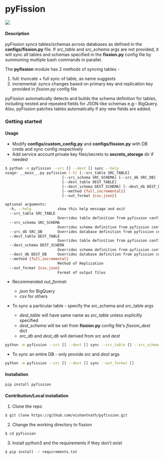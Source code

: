 # pyFission
<a target="_blank" href="https://www.python.org/downloads/" title="Python version"><img src="https://img.shields.io/badge/python-%3E=_3.6-green.svg"></a>

#### Description
pyFission syncs tables/schemas across databases as defined in the **configs/fission.py** file. 
If *src_table* and *src_schema* args are not provided, it will sync all tables and schemas specified in the 
**fission.py** config file by summoning multiple bash commands in parallel. 

The **pyfission** module has 2 methods of syncing tables -  
1. full: truncate + full sync of table, as name suggests
2. incremental: syncs changes based on primary key and replication key provided in *fission.py* config file

pyFission automatically detects and builds the schema definition for tables, including nested and repeated fields 
for JSON-like schemas e.g:- BigQuery. Also, pyFission patches tables automatically if any new fields are added. 


### Getting started
#### Usage
* Modify **configs/custom_config.py** and **configs/fission.py** with DB creds and sync config respectively
* Add service account private key files/secrets to **secrets_storage** dir if needed

```bash
$ python -m pyfission --src [] --dest [] sync --help
usage: __main__.py pyfission [-h] [--src_table SRC_TABLE]
                          [--src_schema SRC_SCHEMA] [--src_db SRC_DB]
                          [--dest_table DEST_TABLE]
                          [--dest_schema DEST_SCHEMA] [--dest_db DEST_DB]
                          [--method {full,incremental}]
                          [--out_format {csv,json}]

optional arguments:
  -h, --help            show this help message and exit
  --src_table SRC_TABLE
                        Overrides table definition from pyfission configs
  --src_schema SRC_SCHEMA
                        Overrides schema definition from pyfission configs
  --src_db SRC_DB       Overrides database definition from pyfission configs
  --dest_table DEST_TABLE
                        Overrides table definition from pyfission configs
  --dest_schema DEST_SCHEMA
                        Overrides schema definition from pyfission configs
  --dest_db DEST_DB     Overrides database definition from pyfission configs
  --method {full,incremental}
                        Method of Replication
  --out_format {csv,json}
                        Format of output files
```

* Recommended *out_format*:
    * *json* for BigQuery
    * *csv* for others

* To sync a particular table - specify the src_schema and src_table args
    * *dest_table* will have same name as *src_table* unless explicitly specified
    * *dest_schema* will be set from **fission.py** config file's *fission_dest* dict
    * *src_db* and *dest_db* will derived from *src* and *dest*
```bash
python -m pyfission --src [] --dest [] sync --src_table [] --src_schema [] --out_format []
```


* To sync an entire DB - only provide *src* and *dest* args
```bash
python -m pyfission --src [] --dest [] sync --out_format []
```


#### Installation
```bash
pip install pyfission
```

#### Contribution/Local installation
1. Clone the repo
```bash
$ git clone https://github.com/nishantnath/pyfission.git
```

2. Change the working directory to fission
```bash
$ cd pyfission
```

3. Install python3 and the requirements if they don't exist
```bash
$ pip install -r requirements.txt
```
